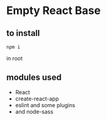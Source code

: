 # Empty React Base

## to install

```
npm i
```
in root

## modules used

* React
* create-react-app
* eslint and some plugins
* and node-sass